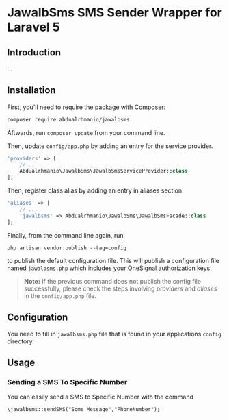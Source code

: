 # JawalbSms SMS Sender Wrapper for Laravel 5

## Introduction
...


## Installation

First, you'll need to require the package with Composer:

```sh
composer require abdualrhmanio/jawalbsms
```

Aftwards, run `composer update` from your command line.

Then, update `config/app.php` by adding an entry for the service provider.

```php
'providers' => [
	// ...
	Abdualrhmanio\JawalbSms\JawalbSmsServiceProvider::class
];
```


Then, register class alias by adding an entry in aliases section

```php
'aliases' => [
	// ...
	'jawalbsms' => Abdualrhmanio\JawalbSms\JawalbSmsFacade::class
];
```


Finally, from the command line again, run

```
php artisan vendor:publish --tag=config
```

to publish the default configuration file.
This will publish a configuration file named `jawalbsms.php` which includes your OneSignal authorization keys.

> **Note:** If the previous command does not publish the config file successfully, please check the steps involving *providers* and *aliases* in the `config/app.php` file.


## Configuration

You need to fill in `jawalbsms.php` file that is found in your applications `config` directory.

## Usage

### Sending a SMS To Specific Number

You can easily send a SMS to Specific Number with the command

    \jawalbsms::sendSMS("Some Message","PhoneNumber");
